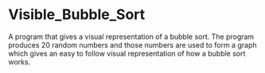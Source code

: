 # Visible_Bubble_Sort
A program that gives a visual representation of a bubble sort.
The program produces 20 random numbers and those numbers are used to form a graph which gives an easy to follow visual representation of how a bubble sort works.
